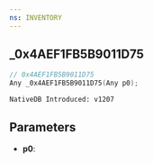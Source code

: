 ```yaml
---
ns: INVENTORY
---
```

## _0x4AEF1FB5B9011D75

```c
// 0x4AEF1FB5B9011D75
Any _0x4AEF1FB5B9011D75(Any p0);
```

```
NativeDB Introduced: v1207
```

## Parameters
* **p0**:
